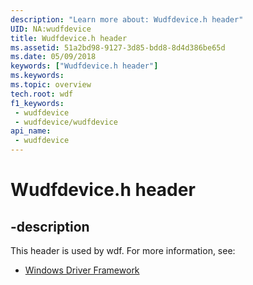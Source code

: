 ```yaml
---
description: "Learn more about: Wudfdevice.h header"
UID: NA:wudfdevice
title: Wudfdevice.h header
ms.assetid: 51a2bd98-9127-3d85-bdd8-8d4d386be65d
ms.date: 05/09/2018
keywords: ["Wudfdevice.h header"]
ms.keywords: 
ms.topic: overview
tech.root: wdf
f1_keywords:
 - wudfdevice
 - wudfdevice/wudfdevice
api_name:
 - wudfdevice
---
```


# Wudfdevice.h header


## -description

This header is used by wdf. For more information, see:

- [Windows Driver Framework](../_wdf/index.md)

